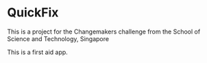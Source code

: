# QuickFix

This is a project for the Changemakers challenge from the School of Science and Technology, Singapore

This is a first aid app.
